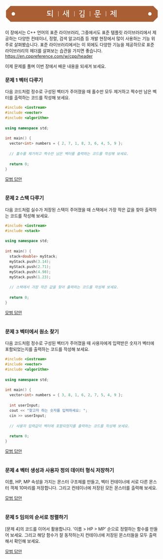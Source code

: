 ![](../../images/exercise_title.png "되새김문제")

이 장에서는 C++ 언어의 표준 라이브러리, 그중에서도 표준 템플릿 라이브러리에서 제공하는 다양한 컨테이너, 정렬, 검색 알고리즘 등 개발 현장에서 많이 사용하는 기능 위주로 살펴봤습니다.
표준 라이브러리에서는 이 외에도 다양한 기능을 제공하므로 표준 라이브러리의 헤더를 살펴보는 습관을 가지면 좋습니다.
https://en.cppreference.com/w/cpp/header

이제 문제를 풀며 이번 장에서 배운 내용을 되새겨 보세요.


### 문제 1 벡터 다루기
다음 코드처럼 정수로 구성된 벡터가 주어졌을 때 홀수만 모두 제거하고 짝수만 남은 벡터를 출력하는 코드를 작성해 보세요.
```cpp
#include <iostream>
#include <vector>
#include <algorithm>

using namespace std;

int main() {
  vector<int> numbers = { 2, 7, 1, 8, 3, 6, 4, 5, 9 };

  // 홀수를 제거하고 짝수만 남은 벡터를 출력하는 코드를 작성해 보세요.

  return 0;
}
```

[모범 답안](https://github.com/mystous/DoItCPP/tree/main/exercise/ch12/solution_01.md "문제 1번 정답")
<br /><br />

### 문제 2 스택 다루기
다음 코드처럼 실수가 저장된 스택이 주어졌을 때 스택에서 가장 작은 값을 찾아 출력하는 코드를 작성해 보세요.
```cpp
#include <iostream>
#include <stack>

using namespace std;

int main() {
  stack<double> myStack;
  myStack.push(3.14);
  myStack.push(2.71);
  myStack.push(4.98);
  myStack.push(1.23);

  // 스택에서 가장 작은 값을 찾아 출력하는 코드를 작성해 보세요.

  return 0;
}
```

[모범 답안](https://github.com/mystous/DoItCPP/tree/main/exercise/ch12/solution_02.md "문제 2번 정답")
<br /><br />

### 문제 3 벡터에서 원소 찾기
다음 코드처럼 정수로 구성된 벡터가 주어졌을 때 사용자에게 입력받은 숫자가 벡터에 포함되었는지를 출력하는 코드를 작성해 보세요.
```cpp
#include <iostream>
#include <vector>
#include <algorithm>

using namespace std;

int main() {
  vector<int> numbers = { 3, 8, 1, 6, 2, 7, 5, 4, 9 };

  int userInput;
  cout << "찾고자 하는 숫자를 입력하세요: ";
  cin >> userInput;

  // 사용자 입력값이 벡터에 포함되었지를 출력하는 코드를 작성해 보세요.

  return 0;
}
```

[모범 답안](https://github.com/mystous/DoItCPP/tree/main/exercise/ch12/solution_03.md "문제 3번 정답")
<br /><br />

### 문제 4 벡터 생성과 사용자 정의 데이터 형식 저장하기
이름, HP, MP 속성을 가지는 몬스터 구조체를 만들고, 벡터 컨테이너에 서로 다른 몬스터 객체 10마리를 저장합니다.
그리고 컨테이너에 저장된 모든 몬스터를 출력해 보세요.

[모범 답안](https://github.com/mystous/DoItCPP/tree/main/exercise/ch12/solution_04.md "문제 4번 정답")
<br /><br />

### 문제 5 임의의 순서로 정렬하기
[문제 4]의 코드를 이어서 활용합니다. 
‘이름 > HP > MP’ 순으로 정렬하는 함수를 만들어 보세요. 
그리고 해당 함수가 잘 동작하는지 컨테이너에 저장된 몬스터들을 모두 출력해서 확인해 보세요.
 

[모범 답안](https://github.com/mystous/DoItCPP/tree/main/exercise/ch12/solution_05.md "문제 5번 정답")
<br /><br />
